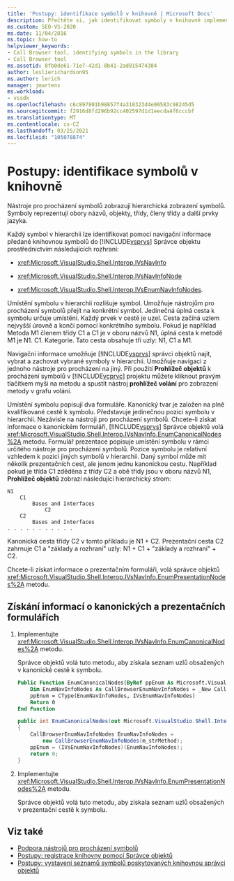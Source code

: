 ```yaml
---
title: 'Postupy: identifikace symbolů v knihovně | Microsoft Docs'
description: Přečtěte si, jak identifikovat symboly v knihovně implementací metod, které přecházejí navigační informace z knihovny symbolů do Správce objektů sady Visual Studio.
ms.custom: SEO-VS-2020
ms.date: 11/04/2016
ms.topic: how-to
helpviewer_keywords:
- Call Browser tool, identifying symbols in the library
- Call Browser tool
ms.assetid: 8fb0de61-71e7-42d1-8b41-2ad915474384
author: leslierichardson95
ms.author: lerich
manager: jmartens
ms.workload:
- vssdk
ms.openlocfilehash: c6c897801b98857f4a310323d4e00583c98245d5
ms.sourcegitcommit: f2916d8fd296b92cc402597d1d1eecda4f6cccbf
ms.translationtype: MT
ms.contentlocale: cs-CZ
ms.lasthandoff: 03/25/2021
ms.locfileid: "105078874"
---
```

# <a name="how-to-identify-symbols-in-a-library"></a>Postupy: identifikace symbolů v knihovně
Nástroje pro procházení symbolů zobrazují hierarchická zobrazení symbolů. Symboly reprezentují obory názvů, objekty, třídy, členy třídy a další prvky jazyka.

 Každý symbol v hierarchii lze identifikovat pomocí navigační informace předané knihovnou symbolů do [!INCLUDE[vsprvs](../../code-quality/includes/vsprvs_md.md)] Správce objektu prostřednictvím následujících rozhraní:

- <xref:Microsoft.VisualStudio.Shell.Interop.IVsNavInfo>

- <xref:Microsoft.VisualStudio.Shell.Interop.IVsNavInfoNode>

- <xref:Microsoft.VisualStudio.Shell.Interop.IVsEnumNavInfoNodes>.

 Umístění symbolu v hierarchii rozlišuje symbol. Umožňuje nástrojům pro procházení symbolů přejít na konkrétní symbol. Jedinečná úplná cesta k symbolu určuje umístění. Každý prvek v cestě je uzel. Cesta začíná uzlem nejvyšší úrovně a končí pomocí konkrétního symbolu. Pokud je například Metoda M1 členem třídy C1 a C1 je v oboru názvů N1, úplná cesta k metodě M1 je N1. C1. Kategorie. Tato cesta obsahuje tři uzly: N1, C1 a M1.

 Navigační informace umožňuje [!INCLUDE[vsprvs](../../code-quality/includes/vsprvs_md.md)] správci objektů najít, vybrat a zachovat vybrané symboly v hierarchii. Umožňuje navigaci z jednoho nástroje pro procházení na jiný. Při použití **Prohlížeč objektů** k procházení symbolů v [!INCLUDE[vcprvc](../../code-quality/includes/vcprvc_md.md)] projektu můžete kliknout pravým tlačítkem myši na metodu a spustit nástroj **prohlížeč volání** pro zobrazení metody v grafu volání.

 Umístění symbolu popisují dva formuláře. Kanonický tvar je založen na plně kvalifikované cestě k symbolu. Představuje jedinečnou pozici symbolu v hierarchii. Nezávisle na nástroji pro procházení symbolů. Chcete-li získat informace o kanonickém formuláři, [!INCLUDE[vsprvs](../../code-quality/includes/vsprvs_md.md)] Správce objektů volá <xref:Microsoft.VisualStudio.Shell.Interop.IVsNavInfo.EnumCanonicalNodes%2A> metodu. Formulář prezentace popisuje umístění symbolu v rámci určitého nástroje pro procházení symbolů. Pozice symbolu je relativní vzhledem k pozici jiných symbolů v hierarchii. Daný symbol může mít několik prezentačních cest, ale jenom jednu kanonickou cestu. Například pokud je třída C1 zděděna z třídy C2 a obě třídy jsou v oboru názvů N1, **Prohlížeč objektů** zobrazí následující hierarchický strom:

```
N1
    C1
        Bases and Interfaces
            C2
    C2
        Bases and Interfaces
. . . . . . . . . . .

```

 Kanonická cesta třídy C2 v tomto příkladu je N1 + C2. Prezentační cesta C2 zahrnuje C1 a "základy a rozhraní" uzly: N1 + C1 + "základy a rozhraní" + C2.

 Chcete-li získat informace o prezentačním formuláři, volá správce objektů <xref:Microsoft.VisualStudio.Shell.Interop.IVsNavInfo.EnumPresentationNodes%2A> metodu.

## <a name="to-obtain-canonical-and-presentation-forms-information"></a>Získání informací o kanonických a prezentačních formulářích

1. Implementujte <xref:Microsoft.VisualStudio.Shell.Interop.IVsNavInfo.EnumCanonicalNodes%2A> metodu.

     Správce objektů volá tuto metodu, aby získala seznam uzlů obsažených v kanonické cestě k symbolu.

    ```vb
    Public Function EnumCanonicalNodes(ByRef ppEnum As Microsoft.VisualStudio.Shell.Interop.IVsEnumNavInfoNodes) As Integer
        Dim EnumNavInfoNodes As CallBrowserEnumNavInfoNodes = _New CallBrowserEnumNavInfoNodes(m_strMethod)
        ppEnum = CType(EnumNavInfoNodes, IVsEnumNavInfoNodes)
        Return 0
    End Function
    ```

    ```csharp
    public int EnumCanonicalNodes(out Microsoft.VisualStudio.Shell.Interop.IVsEnumNavInfoNodes ppEnum)
    {
        CallBrowserEnumNavInfoNodes EnumNavInfoNodes =
            new CallBrowserEnumNavInfoNodes(m_strMethod);
        ppEnum = (IVsEnumNavInfoNodes)(EnumNavInfoNodes);
        return 0;
    }

    ```

2. Implementujte <xref:Microsoft.VisualStudio.Shell.Interop.IVsNavInfo.EnumPresentationNodes%2A> metodu.

     Správce objektů volá tuto metodu, aby získala seznam uzlů obsažených v prezentační cestě k symbolu.

## <a name="see-also"></a>Viz také
- [Podpora nástrojů pro procházení symbolů](../../extensibility/internals/supporting-symbol-browsing-tools.md)
- [Postupy: registrace knihovny pomocí Správce objektů](../../extensibility/internals/how-to-register-a-library-with-the-object-manager.md)
- [Postupy: vystavení seznamů symbolů poskytovaných knihovnou správci objektů](../../extensibility/internals/how-to-expose-lists-of-symbols-provided-by-the-library-to-the-object-manager.md)
